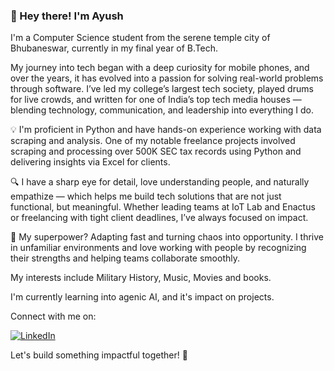 
### 👋 Hey there! I'm Ayush

I'm a Computer Science student from the serene temple city of Bhubaneswar, currently in my final year of B.Tech. 

My journey into tech began with a deep curiosity for mobile phones, and over the years, it has evolved into a passion for solving real-world problems through software. I’ve led my college’s largest tech society, played drums for live crowds, and written for one of India’s top tech media houses — blending technology, communication, and leadership into everything I do.

💡 I'm proficient in Python and have hands-on experience working with data scraping and analysis. One of my notable freelance projects involved scraping and processing over 500K SEC tax records using Python and delivering insights via Excel for clients.

🔍 I have a sharp eye for detail, love understanding people, and naturally empathize — which helps me build tech solutions that are not just functional, but meaningful. Whether leading teams at IoT Lab and Enactus or freelancing with tight client deadlines, I’ve always focused on impact.

🧠 My superpower? Adapting fast and turning chaos into opportunity. I thrive in unfamiliar environments and love working with people by recognizing their strengths and helping teams collaborate smoothly.

My interests include Military History, Music, Movies and books.

I'm currently learning into agenic AI, and it's impact on projects.

Connect with me on: 


[![LinkedIn](https://img.shields.io/badge/LinkedIn-blue?style=for-the-badge&logo=linkedin)](https://www.linkedin.com/in/ayush-das24/)



Let's build something impactful together! 🚀
